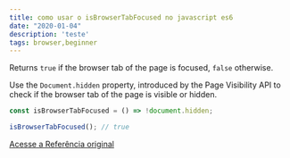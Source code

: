 ```yaml
---
title: como usar o isBrowserTabFocused no javascript es6
date: "2020-01-04"
description: 'teste'
tags: browser,beginner
---
```


Returns `true` if the browser tab of the page is focused, `false` otherwise.

Use the `Document.hidden` property, introduced by the Page Visibility API to check if the browser tab of the page is visible or hidden.

```js
const isBrowserTabFocused = () => !document.hidden;
```

```js
isBrowserTabFocused(); // true
```


[Acesse a Referência original](http://github.com/30-seconds/)
